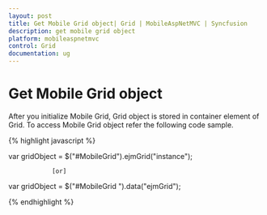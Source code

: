 ```yaml
---
layout: post
title: Get Mobile Grid object| Grid | MobileAspNetMVC | Syncfusion
description: get mobile grid object	
platform: mobileaspnetmvc
control: Grid
documentation: ug
---
```


# Get Mobile Grid object	

After you initialize Mobile Grid, Grid object is stored in container element of Grid. To access Mobile Grid object refer the following code sample.

{% highlight javascript %}

var gridObject = $("#MobileGrid").ejmGrid("instance");



                [or]




var gridObject = $("#MobileGrid ").data("ejmGrid");


{% endhighlight %}







